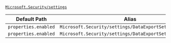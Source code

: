 [`Microsoft.Security/settings`](https://docs.microsoft.com/en-us/azure/templates/microsoft.security/settings)

| Default Path | Alias |
|---|---|
| `properties.enabled` | `Microsoft.Security/settings/DataExportSetting.enabled` |
| `properties.enabled` | `Microsoft.Security/settings/DataExportSettings.enabled` |


